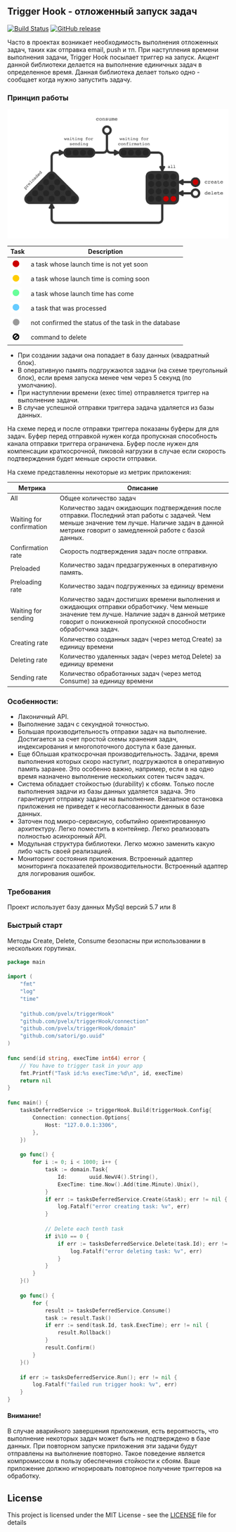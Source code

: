 ## Trigger Hook - отложенный запуск задач

[![Build Status](https://travis-ci.com/pvelx/triggerhook.svg?branch=master)](https://travis-ci.com/pvelx/triggerhook)
[![GitHub release](https://img.shields.io/github/release/pvelx/triggerhook.svg?include_prereleases)](https://github.com/pvelx/triggerhook/releases/latest)

Часто в проектах возникает необходимость выполнения отложенных задач, таких как отправка email, push и тп.
При наступления времени выполнения задачи, Trigger Hook посылает триггер на запуск.
Акцент данной библиотеки делается на выполнение единичных задач в определенное время.
Данная библиотека делает только одно - сообщает когда нужно запустить задачу.

### Принцип работы

![Principle of operation](asset/scheme-v5.gif)

Task  | Description
------------------|----------------------
![Task](asset/red.jpg)|a task whose launch time is not yet soon
![Task](asset/yelow.jpg)|a task whose launch time is coming soon
![Task](asset/green.jpg)|a task whose launch time has come
![Task](asset/blue.jpg)|a task that was processed
![Task](asset/gray.jpg)|not confirmed the status of the task in the database
![Task](asset/black.jpg)|command to delete


- При создании задачи она попадает в базу данных (квадратный блок).
- В оперативную память подгружаются задачи (на схеме треугольный блок),
если время запуска менее чем через 5 секунд (по умолчанию).
- При наступлении времени (exec time) отправляется триггер на выполнение задачи.
- В случае успешной отправки триггера задача удаляется из базы данных.

На схеме перед и после отправки триггера показаны буферы для для задач.
Буфер перед отправкой нужен когда пропускная способность канала отправки триггера ограничена.
Буфер после нужен для компенсации краткосрочной,
пиковой нагрузки в случае если скорость подтверждения будет меньше скрости отправки.

На схеме представленны некоторые из метрик приложения:

Метрика  | Описание
------------------|----------------------
All|Общее количество задач
Waiting for confirmation | Количество задач ожидающих подтверждения после отправки. Последний этап работы с задачей. Чем меньше значение тем лучше. Наличие задач в данной метрике говорит о замедленной работе с базой данных.
Confirmation rate | Скорость подтверждения задач после отправки.
Preloaded | Количество задач предзагруженных в оперативную память.
Preloading rate | Количество задач подгруженных за единицу времени
Waiting for sending | Количество задач достигших времени выполнения и ожидающих отправки обработчику. Чем меньше значение тем лучше. Наличие задач в данной метрике говорит о пониженной пропускной способности обработчика задач.
Creating rate | Количество созданных задач (через метод Create) за единицу времени
Deleting rate | Количество удаленных задач (через метод Delete) за единицу времени
Sending rate | Количество обработанных задач (через метод Consume) за единицу времени


### Особенности:
- Лаконичный API.
- Выполнение задач с секундной точностью.
- Большая производительность отправки задач на выполнение. Достигается за счет простой схемы хранения задач, индексирования и многопоточного доступа к базе данных.
- Еще бОльшая краткосрочная производительность. Задачи, время выполнения которых скоро наступит, подгружаются в оперативную память заранее. Это особенно важно, например, если в на одно время назначено выполнение нескольких сотен тысяч задач.
- Система обладает стойкостью (durability) к сбоям. Только после выполнения задачи из базы данных удаляется задача. Это гарантирует отправку задачи на выполнение. Внезапное остановка приложения не приведет к несогласованности данных в базе данных.
- Заточен под микро-сервисную, событийно ориентированную архитектуру. Легко поместить в контейнер. Легко реализовать полностью асинхронный API.
- Модульная структура библиотеки. Легко можно заменить какую либо часть своей реализацией.
- Мониторинг состояния приложения. Встроенный адаптер мониторинга показателей производительности. Встроенный адаптер для логирования ошибок.

### Требования

Проект использует базу данных MySql версий 5.7 или 8

### Быстрый старт

Методы Create, Delete, Consume безопасны при использовании в нескольких горутинах.

```go
package main

import (
	"fmt"
	"log"
	"time"

	"github.com/pvelx/triggerHook"
	"github.com/pvelx/triggerHook/connection"
	"github.com/pvelx/triggerHook/domain"
	"github.com/satori/go.uuid"
)

func send(id string, execTime int64) error {
	// You have to trigger task in your app
	fmt.Printf("Task id:%s execTime:%d\n", id, execTime)
	return nil
}

func main() {
	tasksDeferredService := triggerHook.Build(triggerHook.Config{
		Connection: connection.Options{
			Host: "127.0.0.1:3306",
		},
	})

	go func() {
		for i := 0; i < 1000; i++ {
			task := domain.Task{
				Id:       uuid.NewV4().String(),
				ExecTime: time.Now().Add(time.Minute).Unix(),
			}
			if err := tasksDeferredService.Create(&task); err != nil {
				log.Fatalf("error creating task: %v", err)
			}

			// Delete each tenth task
			if i%10 == 0 {
				if err := tasksDeferredService.Delete(task.Id); err != nil {
					log.Fatalf("error deleting task: %v", err)
				}
			}
		}
	}()

	go func() {
		for {
			result := tasksDeferredService.Consume()
			task := result.Task()
			if err := send(task.Id, task.ExecTime); err != nil {
				result.Rollback()
			}
			result.Confirm()
		}
	}()

	if err := tasksDeferredService.Run(); err != nil {
		log.Fatalf("failed run trigger hook: %v", err)
	}
}
```


#### Внимание!
В случае аварийного завершения приложения, есть вероятность, что выполнение некоторых задач может быть не подтверждено в базе данных.
При повторном запуске приложения эти задачи будут отправлены на выполнение повторно.
Такое поведение является компромиссом в пользу обеспечения стойкости к сбоям.
Ваше приложение должно игнорировать повторное получение триггеров на обработку.


## License

This project is licensed under the MIT License - see the [LICENSE](LICENSE) file for details
